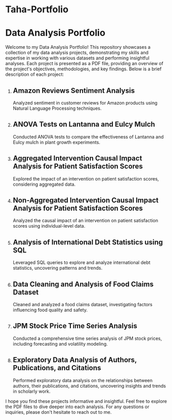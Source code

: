 # Taha-Portfolio
<h1>Data Analysis Portfolio</h1>
<p>Welcome to my Data Analysis Portfolio! This repository showcases a collection of my data analysis projects, demonstrating my skills and expertise in working with various datasets and performing insightful analyses. Each project is presented as a PDF file, providing an overview of the project's objectives, methodologies, and key findings. Below is a brief description of each project:</p>

<ol>
  <li>
    <h2>Amazon Reviews Sentiment Analysis</h2>
    <p>Analyzed sentiment in customer reviews for Amazon products using Natural Language Processing techniques.</p>
  </li>
  <li>
    <h2>ANOVA Tests on Lantanna and Eulcy Mulch</h2>
    <p>Conducted ANOVA tests to compare the effectiveness of Lantanna and Eulcy mulch in plant growth experiments.</p>
  </li>
  <li>
    <h2>Aggregated Intervention Causal Impact Analysis for Patient Satisfaction Scores</h2>
    <p>Explored the impact of an intervention on patient satisfaction scores, considering aggregated data.</p>
  </li>
  <li>
    <h2>Non-Aggregated Intervention Causal Impact Analysis for Patient Satisfaction Scores</h2>
    <p>Analyzed the causal impact of an intervention on patient satisfaction scores using individual-level data.</p>
  </li>
  <li>
    <h2>Analysis of International Debt Statistics using SQL</h2>
    <p>Leveraged SQL queries to explore and analyze international debt statistics, uncovering patterns and trends.</p>
  </li>
  <li>
    <h2>Data Cleaning and Analysis of Food Claims Dataset</h2>
    <p>Cleaned and analyzed a food claims dataset, investigating factors influencing food quality and safety.</p>
  </li>
  <li>
    <h2>JPM Stock Price Time Series Analysis</h2>
    <p>Conducted a comprehensive time series analysis of JPM stock prices, including forecasting and volatility modeling.</p>
  </li>
  <li>
   <h2>Exploratory Data Analysis of Authors, Publications, and Citations</h2>
    <p>Performed exploratory data analysis on the relationships between authors, their publications, and citations, uncovering insights and trends in scholarly work.</p>
  </li>
</ol>

<p>I hope you find these projects informative and insightful. Feel free to explore the PDF files to dive deeper into each analysis. For any questions or inquiries, please don't hesitate to reach out to me.</p>
